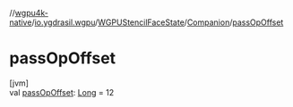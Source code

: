 //[wgpu4k-native](../../../../index.md)/[io.ygdrasil.wgpu](../../index.md)/[WGPUStencilFaceState](../index.md)/[Companion](index.md)/[passOpOffset](pass-op-offset.md)

# passOpOffset

[jvm]\
val [passOpOffset](pass-op-offset.md): [Long](https://kotlinlang.org/api/core/kotlin-stdlib/kotlin/-long/index.html) = 12
